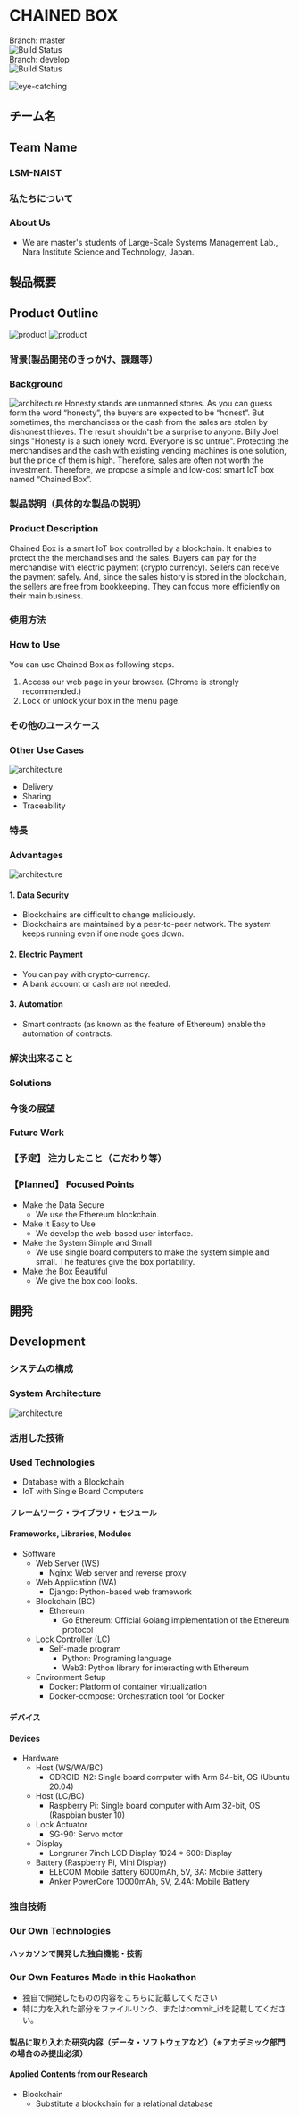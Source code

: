 # CHAINED BOX
Branch: master  
![Build Status](https://travis-ci.org/jphacks/D_2002.svg?branch=master)  
Branch: develop  
![Build Status](https://travis-ci.org/jphacks/D_2002.svg?branch=develop)  

<!-- [![IMAGE ALT TEXT HERE](https://jphacks.com/wp-content/uploads/2020/09/JPHACKS2020_ogp.jpg)](https://www.youtube.com/watch?v=G5rULR53uMk) -->

![eye-catching](./docs/eye-catching.jpeg)

## チーム名
## Team Name
### LSM-NAIST
### 私たちについて
### About Us
- We are master's students of Large-Scale Systems Management Lab., Nara Institute Science and Technology, Japan.
## 製品概要
## Product Outline
![product](./docs/product.jpeg)
![product](./docs/mobile.jpeg)
### 背景(製品開発のきっかけ、課題等） 
### Background
![architecture](./docs/honesty_stand.jpeg)
Honesty stands are unmanned stores. As you can guess form the word “honesty”, the buyers are expected to be “honest”. But sometimes, the merchandises or the cash from the sales are stolen by dishonest thieves. The result shouldn't be a surprise to anyone. Billy Joel sings "Honesty is a such lonely word. Everyone is so untrue". Protecting the merchandises and the cash with existing vending machines is one solution, but the price of them is high. Therefore, sales are often not worth the investment. Therefore, we propose a simple and low-cost smart IoT box named “Chained Box”. 
### 製品説明（具体的な製品の説明）
### Product Description
Chained Box is a smart IoT box controlled by a blockchain. It enables to protect the the merchandises and the sales.
Buyers can pay for the merchandise with electric payment (crypto currency).
Sellers can receive the payment safely.
And, since the sales history is stored in the blockchain, the sellers are free from bookkeeping.
They can focus more efficiently on their main business. 

### 使用方法
### How to Use
You can use Chained Box as following steps.  
1. Access our web page in your browser. (Chrome is strongly recommended.)  
1. Lock or unlock your box in the menu page.



### その他のユースケース
### Other Use Cases
![architecture](./docs/use_cases.jpeg)
- Delivery
- Sharing
- Traceability

### 特長
### Advantages
![architecture](./docs/advantages.jpeg)
#### 1. Data Security
- Blockchains are difficult to change maliciously. 
- Blockchains are maintained by a peer-to-peer network. The system keeps running even if one node goes down. 
#### 2. Electric Payment
- You can pay with crypto-currency.
- A bank account or cash are not needed.
#### 3. Automation
- Smart contracts (as known as the feature of Ethereum) enable the automation of contracts.

### 解決出来ること
### Solutions
### 今後の展望
### Future Work
### 【予定】 注力したこと（こだわり等）
### 【Planned】 Focused Points
* Make the Data Secure
    - We use the Ethereum blockchain. 
* Make it Easy to Use
    - We develop the web-based user interface.
* Make the System Simple and Small
    - We use single board computers to make the system simple and small. The features give the box portability.
* Make the Box Beautiful
    - We give the box cool looks.

## 開発
## Development
### システムの構成
### System Architecture
![architecture](./docs/architecture.jpeg)

### 活用した技術
### Used Technologies
* Database with a Blockchain
* IoT with Single Board Computers

#### フレームワーク・ライブラリ・モジュール
#### Frameworks, Libraries, Modules
* Software
    - Web Server (WS)
        - Nginx: Web server and reverse proxy
    - Web Application (WA)
        - Django: Python-based web framework
    - Blockchain (BC)
        - Ethereum
            - Go Ethereum: Official Golang implementation of the Ethereum protocol
    - Lock Controller (LC)
        - Self-made program
            - Python: Programing language
            - Web3: Python library for interacting with Ethereum
    - Environment Setup
        - Docker: Platform of container virtualization
        - Docker-compose: Orchestration tool for Docker

#### デバイス
#### Devices
* Hardware
    - Host (WS/WA/BC)
        - ODROID-N2: Single board computer with Arm 64-bit, OS (Ubuntu 20.04)
    - Host (LC/BC)
        - Raspberry Pi: Single board computer with Arm 32-bit, OS (Raspbian buster 10)
    - Lock Actuator
        - SG-90: Servo motor
    - Display
        - Longruner 7inch LCD Display 1024 * 600: Display  
    - Battery (Raspberry Pi, Mini Display)
        - ELECOM Mobile Battery 6000mAh, 5V, 3A: Mobile Battery
        - Anker PowerCore 10000mAh, 5V, 2.4A: Mobile Battery

### 独自技術 
### Our Own Technologies
#### ハッカソンで開発した独自機能・技術
### Our Own Features Made in this Hackathon
* 独自で開発したものの内容をこちらに記載してください
* 特に力を入れた部分をファイルリンク、またはcommit_idを記載してください。

#### 製品に取り入れた研究内容（データ・ソフトウェアなど）（※アカデミック部門の場合のみ提出必須）
#### Applied Contents from our Research
* Blockchain
    - Substitute  a blockchain for a relational database
